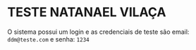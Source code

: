 # TESTE NATANAEL VILAÇA

 O sistema possui um login e as credenciais de teste são email: `ddm@teste.com` e senha: `1234`

